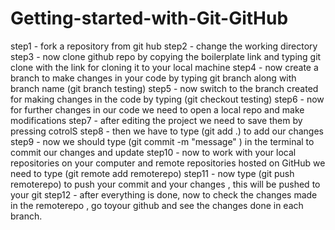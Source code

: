 # Getting-started-with-Git-GitHub

step1 - fork a repository from git hub 
step2 - change the working directory
step3 - now clone github repo by copying the boilerplate link and typing git clone with the link for cloning it to your local 
        machine
step4 - now create a branch to make changes in your code by typing git branch along with branch name (git branch testing)
step5 - now switch to the branch created for making changes in the code by typing (git checkout testing)
step6 - now for further changes in our code we need to open a local repo and make modifications
step7 - after editing the project we need to save them by pressing cotrolS
step8 - then we have to type (git add .) to add our changes
step9 - now we should type (git commit -m "message" ) in the terminal to commit our changes and update
step10 - now to work with your local repositories on your computer and remote repositories hosted on GitHub we need to type 
         (git remote add remoterepo)
step11 - now type (git push remoterepo) to push your commit and your changes , this will be pushed to your git
step12 - after everything is done, now to check the changes made in the remoterepo , go toyour github and see the changes done 
         in each branch.
